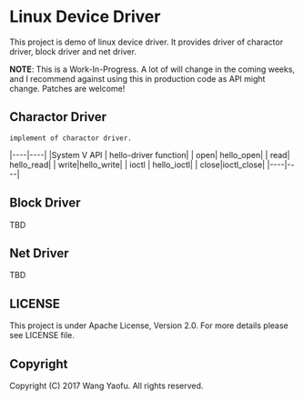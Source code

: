 Linux Device Driver
========

This project is demo of linux device driver. It provides driver of charactor driver, block driver and net driver.

**NOTE**: This is a Work-In-Progress. A lot of will change in the coming weeks, and I recommend against using this in production code as API might change. Patches are welcome!

Charactor Driver
------------

	implement of charactor driver.

|----|----|
|System V API | hello-driver function|
| open| hello_open|
| read| hello_read|
| write|hello_write|
| ioctl | hello_ioctl|
| close|ioctl_close|
|----|----|

Block Driver
-------------

TBD


Net Driver
-------------

TBD


LICENSE
-------

This project is under Apache License, Version 2.0. For more details please see LICENSE file.

Copyright
---------

Copyright (C)  2017 Wang Yaofu. All rights reserved.
